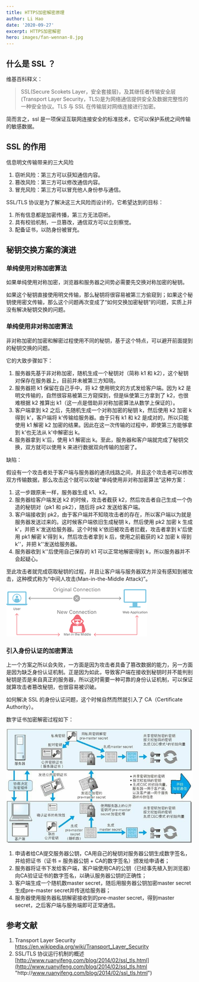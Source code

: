 ```yaml
---
title: HTTPS加密解密原理
author: Li Hao
date: '2020-09-27'
excerpt: HTTPS加密解密
hero: images/fan-wennan-8.jpg
---
```

## 什么是 SSL ？

维基百科释义：

> SSL(Secure Scokets Layer，安全套接层)，及其继任者传输安全层(Transport Layer Security，TLS)是为网络通信提供安全及数据完整性的一种安全协议。TLS 与 SSL 在传输层对网络连接进行加密。

简而言之，ssl 是一项保证互联网连接安全的标准技术，它可以保护系统之间传输的敏感数据。

## SSL 的作用

信息明文传输带来的三大风险

1. 窃听风险：第三方可以获知通信内容。
2. 篡改风险：第三方可以修改通信内容。
3. 冒充风险：第三方可以冒充他人身份参与通信。

SSL/TLS 协议是为了解决这三大风险而设计的，它希望达到的目标：

1. 所有信息都是加密传播，第三方无法窃听。
2. 具有校验机制，一旦篡改，通信双方可以立刻察觉。
3. 配备证书，以防身份被冒充。

## 秘钥交换方案的演进

### 单纯使用对称加密算法

如果单纯使用对称加密，浏览器和服务器之间势必需要先交换对称加密的秘钥。

如果这个秘钥直接使用明文传输，那么秘钥将很容易被第三方偷窥到；如果这个秘钥使用密文传输，那么这个问题再次变成了“如何交换加密秘钥”的问题，实质上并没有解决秘钥交换的问题。

### 单纯使用非对称加密算法

非对称加密的加密和解密过程使用不同的秘钥，基于这个特点，可以避开前面提到的秘钥交换的问题。

它的大致步骤如下：

1. 服务器先基于非对称加密，随机生成一个秘钥对（简称 k1 和 k2），这个秘钥对保存在服务器上，目前并未被第三方知晓。
2. 服务器把 k1 保留在自己手中，将 k2 使用明文的方式发给客户端。因为 k2 是明文传输的，自然很容易被第三方窥探到，但是纵使第三方拿到了 k2，也很难根据 k2 推算出 k1（这一点是借助非对称加密算法从数学上保证的）。
3. 客户端拿到 k2 之后，先随机生成一个对称加密的秘钥 k，然后使用 k2 加密 k 得到 k'，客户端将 k'传输给服务器。由于只有 k1 和 k2 是成对的，所以只能使用 k1 解密 k2 加密的结果。因此在这一次传输的过程中，即使第三方能够拿到 k'也无法从 k'中解密出 k。
4. 服务器拿到 k'后，使用 k1 解密出 k。至此，服务器和客户端就完成了秘钥交换，双方就可以使用 k 来进行数据双向传输的加密了。

缺陷：

假设有一个攻击者处于客户端与服务器的通讯线路之间，并且这个攻击者可以修改双方传输数据，那么攻击这个就可以攻破“单纯使用非对称加密算法”这种方案：

1. 这一步跟原来一样，服务器生成 k1、k2。
2. 服务器给客户端发送 k2 的时候，攻击者截获 k2，然后攻击者自己生成一个伪造的秘钥对（pk1 和 pk2），随后将 pk2 发送给客户端。
3. 客户端接收到 pk2，由于客户端并不知晓攻击者的存在，所以客户端以为就是服务器发送过来的。这时候客户端依旧生成秘钥 k，然后使用 pk2 加密 k 生成 k'，并把 k'发送给服务器。这个时候 k'依旧被攻击者拦截，攻击者拿到 k'后使用 pk1 解密 k'得到 k，然后攻击者拿到 k 后，使用之前截获的 k2 加密 k 得到 k''，并把 k''发送给服务器。
4. 服务器收到 k''后使用自己保存的 k1 可以正常地解密得到 k，所以服务器并不会起疑心。

至此攻击者就完成窃取秘钥的过程，并且让客户端与服务器双方并没有感知到被攻击，这种模式称为“中间人攻击(Man-in-the-Middle Attack)”。

![mitm](images/mitm.png)

### 引入身份认证的加密算法

上一个方案之所以会失败，一方面是因为攻击者具备了篡改数据的能力，另一方面是因为缺乏身份认证机制。正是因为如此，导致客户端在接收到秘钥时并不能判别秘钥是否是来自真正的服务器，所以这时需要一种可靠的身份认证机制，可以保证就算攻击者篡改秘钥，也很容易被识破。

如何解决 SSL 的身份认证问题，这个时候自然而然就引入了 CA（Certificate Authority）。

数字证书加密解密过程如下：

![](images/page156image41022048.jpg)

1. 申请者给CA提交服务器公钥，CA用自己的秘钥对服务器公钥生成数字签名，并给把证书（证书 = 服务器公钥 + CA的数字签名）颁发给申请者；
2. 服务器将证书下发给客户端，客户端使用CA的公钥（已经事先植入到浏览器）向CA验证证书的数字签名，以确认服务器公钥的正确性；
3. 客户端生成一个随机数master secret，随后用服务器公钥加密master secret生成pre-master secret并传送给服务器；
4. 服务器使用服务器私钥解密接收到的pre-master secret，得到master secret，之后客户端与服务端即可正常通信。



## **参考文献**

1. Transport Layer Security <https://en.wikipedia.org/wiki/Transport_Layer_Security>
2. SSL/TLS 协议运行机制的概述 [http://www.ruanyifeng.com/blog/2014/02/ssl_tls.html](http://www.ruanyifeng.com/blog/2014/02/ssl_tls.html "http\://www.ruanyifeng.com/blog/2014/02/ssl_tls.html")
